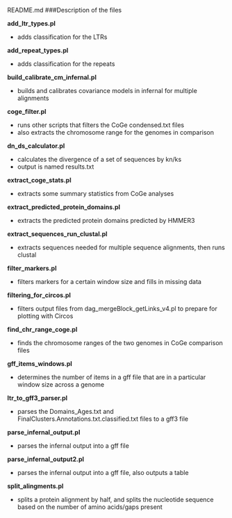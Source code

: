 README.md
###Description of the files

**add_ltr_types.pl**

* adds classification for the LTRs

**add_repeat_types.pl**

* adds classification for the repeats

**build_calibrate_cm_infernal.pl**

* builds and calibrates covariance models in infernal for multiple alignments

**coge_filter.pl**

* runs other scripts that filters the CoGe condensed.txt files
* also extracts the chromosome range for the genomes in comparison

**dn_ds_calculator.pl**

* calculates the divergence of a set of sequences by kn/ks
* output is named results.txt

**extract_coge_stats.pl**

* extracts some summary statistics from CoGe analyses

**extract_predicted_protein_domains.pl**

* extracts the predicted protein domains predicted by HMMER3

**extract_sequences_run_clustal.pl**

* extracts sequences needed for multiple sequence alignments, then runs clustal

**filter_markers.pl**

* filters markers for a certain window size and fills in missing data

**filtering_for_circos.pl**

* filters output files from dag_mergeBlock_getLinks_v4.pl to prepare for plotting with Circos

**find_chr_range_coge.pl**

* finds the chromosome ranges of the two genomes in CoGe comparison files

**gff_items_windows.pl**

* determines the number of items in a gff file that are in a particular window size across a genome

**ltr_to_gff3_parser.pl**

* parses the Domains_Ages.txt and FinalClusters.Annotations.txt.classified.txt files to a gff3 file

**parse_infernal_output.pl**

* parses the infernal output into a gff file

**parse_infernal_output2.pl**

* parses the infernal output into a gff file, also outputs a table

**split_alingments.pl**

* splits a protein alignment by half, and splits the nucleotide sequence based on the number of amino acids/gaps present